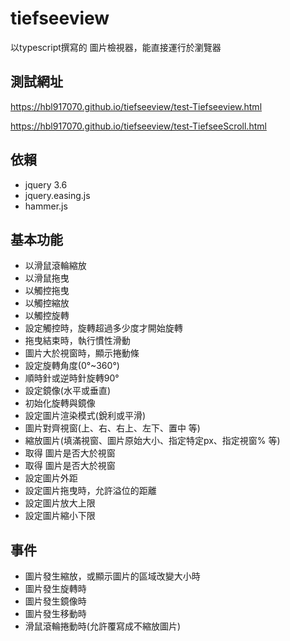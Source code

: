 # tiefseeview
以typescript撰寫的 圖片檢視器，能直接運行於瀏覽器

## 測試網址
https://hbl917070.github.io/tiefseeview/test-Tiefseeview.html

https://hbl917070.github.io/tiefseeview/test-TiefseeScroll.html

## 依賴
* jquery 3.6
* jquery.easing.js
* hammer.js
 
## 基本功能
* 以滑鼠滾輪縮放
* 以滑鼠拖曳
* 以觸控拖曳
* 以觸控縮放
* 以觸控旋轉
* 設定觸控時，旋轉超過多少度才開始旋轉
* 拖曳結束時，執行慣性滑動
* 圖片大於視窗時，顯示捲動條
* 設定旋轉角度(0°~360°)
* 順時針或逆時針旋轉90°
* 設定鏡像(水平或垂直)
* 初始化旋轉與鏡像
* 設定圖片渲染模式(銳利或平滑)
* 圖片對齊視窗(上、右、右上、左下、置中 等)
* 縮放圖片(填滿視窗、圖片原始大小、指定特定px、指定視窗% 等)
* 取得 圖片是否大於視窗
* 取得 圖片是否大於視窗
* 設定圖片外距
* 設定圖片拖曳時，允許溢位的距離
* 設定圖片放大上限
* 設定圖片縮小下限

## 事件
* 圖片發生縮放，或顯示圖片的區域改變大小時
* 圖片發生旋轉時
* 圖片發生鏡像時
* 圖片發生移動時
* 滑鼠滾輪捲動時(允許覆寫成不縮放圖片)
